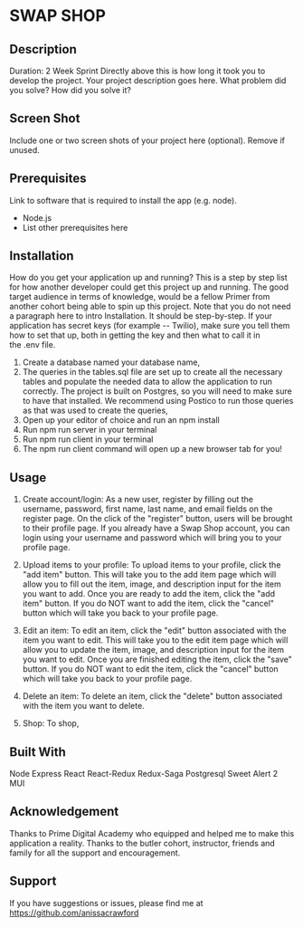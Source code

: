 # SWAP SHOP 

## Description
Duration: 2 Week Sprint
Directly above this is how long it took you to develop the project. Your project description goes here. What problem did you solve? How did you solve it?

## Screen Shot
Include one or two screen shots of your project here (optional). Remove if unused.

## Prerequisites
Link to software that is required to install the app (e.g. node).
* Node.js
* List other prerequisites here

## Installation
How do you get your application up and running? This is a step by step list for how another developer could get this project up and running. The good target audience in terms of knowledge, would be a fellow Primer from another cohort being able to spin up this project. Note that you do not need a paragraph here to intro Installation. It should be step-by-step.
If your application has secret keys (for example -- Twilio), make sure you tell them how to set that up, both in getting the key and then what to call it in the .env file.
1. Create a database named your database name,
2. The queries in the tables.sql file are set up to create all the necessary tables and populate the needed data to allow the application to run correctly. The project is built on Postgres, so you will need to make sure to have that installed. We recommend using Postico to run those queries as that was used to create the queries,
3. Open up your editor of choice and run an npm install
4. Run npm run server in your terminal
5. Run npm run client in your terminal
6. The npm run client command will open up a new browser tab for you!

## Usage
1. Create account/login: 
As a new user, register by filling out the username, password, first name, last name, and email fields on the register page. On the click of the "register" button, users will be brought to their profile page. If you already have a Swap Shop account, you can login using your username and password which will bring you to your profile page. 

2. Upload items to your profile:
To upload items to your profile, click the "add item" button. This will take you to the add item page which will allow you to fill out the item, image, and description input for the item you want to add. Once you are ready to add the item, click the "add item" button. If you do NOT want to add the item, click the "cancel" button which will take you back to your profile page. 

3. Edit an item:
To edit an item, click the "edit" button associated with the item you want to edit. This will take you to the edit item page which will allow you to update the item, image, and description input for the item you want to edit. Once you are finished editing the item, click the "save" button. If you do NOT want to edit the item, click the "cancel" button which will take you back to your profile page. 

4. Delete an item: 
To delete an item, click the "delete" button associated with the item you want to delete.

5. Shop: 
To shop, 


## Built With
Node
Express
React
React-Redux
Redux-Saga
Postgresql
Sweet Alert 2
MUI


## Acknowledgement
Thanks to Prime Digital Academy who equipped and helped me to make this application a reality. Thanks to the butler cohort, instructor, friends and family for all the support and encouragement. 

## Support
If you have suggestions or issues, please find me at https://github.com/anissacrawford

